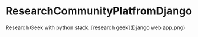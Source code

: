# ResearchCommunityPlatfromDjango
Research Geek with python stack.
[research geek](Django web app.png)
